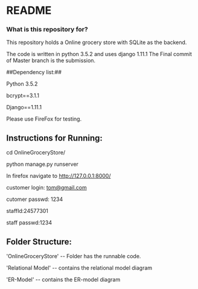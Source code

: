# README #

### What is this repository for? ###

This repository holds a Online grocery store with SQLite as the backend.

The code is written in python 3.5.2 and uses django 1.11.1
The Final commit of Master branch is the submission.


##Dependency list:##

Python 3.5.2

bcrypt==3.1.1

Django==1.11.1

Please use FireFox for testing.

Instructions for Running:
----------------------------
cd OnlineGroceryStore/

python manage.py runserver

In firefox navigate to http://127.0.0.1:8000/

customer login: tom@gmail.com

cutomer passwd: 1234

staffId:24577301

staff passwd:1234



Folder Structure:
------------------
'OnlineGroceryStore'             -- Folder has the runnable code.

'Relational Model'               -- contains the relational model diagram

'ER-Model'			 -- contains the ER-model diagram

